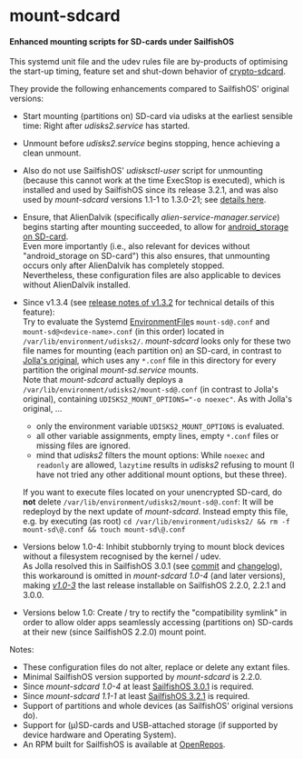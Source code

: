 # mount-sdcard
#### Enhanced mounting scripts for SD-cards under SailfishOS

This systemd unit file and the udev rules file are by-products of optimising the start-up timing, feature set and shut-down behavior of [crypto-sdcard](https://github.com/Olf0/crypto-sdcard).

They provide the following enhancements compared to SailfishOS' original versions:
* Start mounting (partitions on) SD-card via udisks at the earliest sensible time: Right after *udisks2.service* has started.
* Unmount before *udisks2.service* begins stopping, hence achieving a clean unmount.
* Also do not use SailfishOS' *udisksctl-user* script for unmounting (because this cannot work at the time ExecStop is executed), which is installed and used by SailfishOS since its release 3.2.1, and was also used by *mount-sdcard* versions 1.1-1 to 1.3.0-21; see [details here](https://github.com/Olf0/mount-sdcard/pull/2).
* Ensure, that AlienDalvik (specifically *alien-service-manager.service*) begins starting after mounting succeeded, to allow for [android_storage on SD-card](https://together.jolla.com/question/203539/guide-externalising-android_storage-and-other-directories-files-to-sd-card/#203539-2-externalising-homenemoandroid_storage).<br />
  Even more importantly (i.e., also relevant for devices without "android_storage on SD-card") this also ensures, that unmounting occurs only after AlienDalvik has completely stopped.<br />
  Nevertheless, these configuration files are also applicable to devices without AlienDalvik installed.
* Since v1.3.4 (see [release notes of v1.3.2](https://github.com/Olf0/mount-sdcard/releases/tag/1.3.2) for technical details of this feature):<br/>
  Try to evaluate the Systemd [EnvironmentFile](https://www.freedesktop.org/software/systemd/man/systemd.exec.html#EnvironmentFile=)s `mount-sd@.conf` and `mount-sd@<device-name>.conf` (in this order) located in `/var/lib/environment/udisks2/`.  *mount-sdcard* looks only for these two file names for mounting (each partition on) an SD-card, in contrast to [Jolla's original](https://git.sailfishos.org/mer-core/udisks2/blob/master/rpm/0013-Pass-extra-mount-options-to-mount-sd-service.patch), which uses any `*.conf` file in this directory for every partition the original *mount-sd.service* mounts.<br />
  Note that *mount-sdcard* actually deploys a `/var/lib/environment/udisks2/mount-sd@.conf` (in contrast to Jolla's original), containing `UDISKS2_MOUNT_OPTIONS="-o noexec"`.  As with Jolla's original, ...
  * only the environment variable `UDISKS2_MOUNT_OPTIONS` is evaluated.
  * all other variable assignments, empty lines, empty `*.conf` files or missing files are ignored.
  * mind that *udisks2* filters the mount options: While `noexec` and `readonly` are allowed, `lazytime` results in *udisks2* refusing to mount (I have not tried any other additional mount options, but these three).
  
  If you want to execute files located on your unencrypted SD-card, do **not** delete `/var/lib/environment/udisks2/mount-sd@.conf`: It will be redeployd by the next update of *mount-sdcard*.  Instead empty this file, e.g. by executing (as root) `cd /var/lib/environment/udisks2/ && rm -f mount-sd\@.conf && touch mount-sd\@.conf`
* Versions below 1.0-4: Inhibit stubbornly trying to mount block devices without a filesystem recognised by the kernel / udev.<br />
  As Jolla resolved this in SailfishOS 3.0.1 (see [commit](https://git.sailfishos.org/mer-core/udisks2/commit/6fae1738440d65deb995edb0e5d759c74729d00b) and [changelog](https://together.jolla.com/question/195733/changelog-301-sipoonkorpi/#195733-udisks2)), this workaround is omitted in *mount-sdcard 1.0-4* (and later versions), making [*v1.0-3*](https://github.com/Olf0/mount-sdcard/releases/tag/1.0-3) the last release installable on SailfishOS 2.2.0, 2.2.1 and 3.0.0.
* Versions below 1.0: Create / try to rectify the "compatibility symlink" in order to allow older apps seamlessly accessing (partitions on) SD-cards at their new (since SailfishOS 2.2.0) mount point.

Notes:
* These configuration files do not alter, replace or delete any extant files.
* Minimal SailfishOS version supported by *mount-sdcard* is 2.2.0.
* Since *mount-sdcard 1.0-4* at least [SailfishOS 3.0.1](https://github.com/Olf0/mount-sdcard/releases/tag/1.0-4) is required.
* Since *mount-sdcard 1.1-1* at least [SailfishOS 3.2.1](https://github.com/Olf0/mount-sdcard/pull/2) is required.
* Support of partitions and whole devices (as SailfishOS' original versions do).
* Support for (µ)SD-cards and USB-attached storage (if supported by device hardware and Operating System).
* An RPM built for SailfishOS is available at [OpenRepos](https://openrepos.net/content/olf/mount-sdcard).
